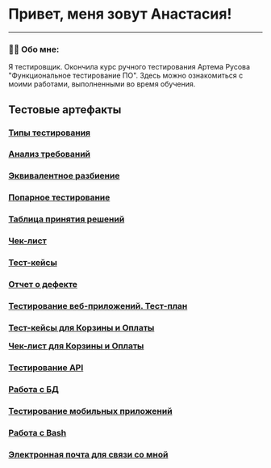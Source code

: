 # Привет, меня зовут Анастасия!

---

### 👨‍💻 Обо мне:

Я тестировщик. Окончила курс ручного тестирования Артема Русова "Функциональное тестирование ПО".
Здесь можно ознакомиться с моими работами, выполненными во время обучения.

<h2>Тестовые артефакты</h2>
    <div> 
        <h3>
            <a href="https://docs.google.com/spreadsheets/d/1CRGFmApOkopHvPk3s7ryXbizS_J218jW3P-2UVPBJLA/edit?usp=sharing">Типы тестирования </a>
            </h3>
            <p>
                <h3>
                    <a href="https://docs.google.com/spreadsheets/d/1z1zAee2jFnbJ5FpVLKiMjo1kzJFsEG9B8bC0p6TcfoE/edit?usp=sharing">Анализ требований </a>
                </h3>
            </p>
        <p>
            <h3>
                <a href="https://docs.google.com/spreadsheets/d/1KkCkogMshED1iHTSIgw6CnniLdbJHEkz-d9mCxDOtes/edit?usp=sharing">Эквивалентное разбиение </a>
            </h3>
        </p>
        <p>
            <h3>
                <a href="https://docs.google.com/spreadsheets/d/19VLzmK8JVUtrs_bqomS3nsEUpom62Ws9ktRZgIhu16o/edit?usp=sharing"> Попарное тестирование</a>
            </h3>
        </p>
        <p>
            <h3>
                <a href="https://docs.google.com/spreadsheets/d/1E7suvOYkBSck4ZdISMMoQX0D-njzlTzvGe2CjGKa4rM/edit?usp=sharing">Таблица принятия решений </a>
            </h3>
        </p>
        <p>
            <h3>
                <a href="https://docs.google.com/spreadsheets/d/1lvAbgpQa_rHTvZVrOQ-ph_oq7DLOAlvvUQTX35-7YIo/edit?usp=sharing"> Чек-лист</a>
            </h3>
        </p>
        <p>
            <h3>
                <a href="https://app.qase.io/project/G7?previewMode=side&suite=96&tab=">Тест-кейсы</a>
            </h3>
        </p>
        <p>
            <h3>
                <a href="https://1drv.ms/x/c/395cf8f5c4807417/ERd0gMT1-FwggDlGBwAAAAABxytszaGDsHjHxwMYlj8CKA?e=yHSCoT ">Отчет о дефекте</a>
            </h3>
        </p>
        <p>
            <h3>
                <a href="https://docs.google.com/spreadsheets/d/1BD3atn6w0OrWr5ZJghpyKR_Njkx-3hKLfF9OxQBR560/edit?usp=sharing ">Тестирование веб-приложений. Тест-план</a>
            </h3>
        </p>
    <p>
        <h3>
            <p>
            <a href="https://app.qase.io/project/G7?suite=188">Тест-кейсы для Корзины и Оплаты</a>
            </p>
            <p>
            <a href="https://docs.google.com/spreadsheets/d/1lvAbgpQa_rHTvZVrOQ-ph_oq7DLOAlvvUQTX35-7YIo/edit?usp=sharing">Чек-лист для Корзины и Оплаты</a>
            </p>
        </h3>
    </p>
        <p>
            <h3>
                <a href="https://github.com/anastasia728/api.">Тестирование API</a>
            </h3>
        </p>
        <p>
            <h3>
                <a href="https://github.com/anastasia728/database">Работа с БД</a>
            </h3>
        </p>
        <p>
            <h3>
                <a href="https://github.com/anastasia728/mobile">Тестирование мобильных приложений</a>
            </h3>
            <p>
                <h3>
                    <a href="https://github.com/anastasia728/git_bash">Работа с Bash</a>
                </h3>
            </p>
        </p>
    </div>
    <h3>
        <a href="mailto:qa.anastasiapopova@gmail.com">Электронная почта для связи со мной</a>
    </h3>
</body>
</html>
